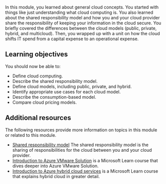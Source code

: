 In this module, you learned about general cloud concepts. You started with things like just understanding what cloud computing is. You also learned about the shared responsibility model and how you and your cloud provider share the responsibility of keeping your information in the cloud secure. You briefly covered the differences between the cloud models (public, private, hybrid, and multicloud). Then, you wrapped up with a unit on how the cloud shifts IT spend from a capital expense to an operational expense.

## Learning objectives

You should now be able to:

 -  Define cloud computing.
 -  Describe the shared responsibility model.
 -  Define cloud models, including public, private, and hybrid.
 -  Identify appropriate use cases for each cloud model.
 -  Describe the consumption-based model.
 -  Compare cloud pricing models.

## Additional resources

The following resources provide more information on topics in this module or related to this module.

 -  [Shared responsibility model](/azure/security/fundamentals/shared-responsibility) The shared responsibility model is the sharing of responsibilities for the cloud between you and your cloud provider.
 -  [Introduction to Azure VMware Solution](/learn/modules/intro-azure-vmware-solution/) is a Microsoft Learn course that dives deeper into Azure VMware Solution.
 -  [Introduction to Azure hybrid cloud services](/learn/modules/intro-to-azure-hybrid-services/) is a Microsoft Learn course that explains hybrid cloud in greater detail.

